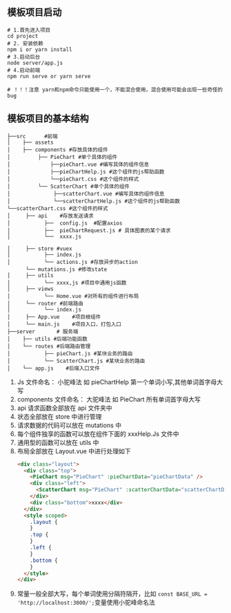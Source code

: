 ## 模板项目启动

```
# 1.首先进入项目
cd project
# 2. 安装依赖
npm i or yarn install
# 3.启动后台
node server/app.js
# 4.启动前端
npm run serve or yarn serve

# ！！！注意 yarn和npm命令只能使用一个，不能混合使用，混合使用可能会出现一些奇怪的bug
```

## 模板项目的基本结构

```
├──src		#前端
│    ├── assets
│    ├── components #存放具体的组件
│	      ├── PieChart #单个具体的组件
│		      ├──pieChart.vue #编写具体的组件信息
│		      ├──pieChartHelp.js #这个组件的js帮助函数
│             └──pieChart.css #这个组件的样式
│		  └── ScatterChart #单个具体的组件
│			   ├──scatterChart.vue #编写具体的组件信息
│			   └──scatterChartHelp.js #这个组件的js帮助函数
└──scatterChart.css #这个组件的样式
│	  ├── api    #存放发送请求
│			├──  config.js  #配置axios
│			├──  pieChartRequest.js # 具体图表的某个请求
│			└──  xxxx.js

│     ├── store #vuex
│			├── index.js
│			└── actions.js #存放异步的action
      └── mutations.js #修改state
│     ├── utils
│			└── xxxx,js #项目中通用js函数
│     ├── views
│			└── Home.vue #对所有的组件进行布局
│     └── router #前端路由
│			└── index.js
│	  ├── App.vue    #项目根组件
│	  └── main.js    #项目入口，打包入口
├──server       # 服务端
│    ├── utils #后端功能函数
│    └── routes #后端路由管理
│	        ├── pieChart.js #某块业务的路由
│			└── ScatterChart.js #某块业务的路由
│	 └── app.js    #后端入口文件

```

1. Js 文件命名： 小驼峰法 如 pieChartHelp 第一个单词小写,其他单词首字母大写
2. components 文件命名： 大驼峰法 如 PieChart 所有单词首字母大写
3. api 请求函数全部放在 api 文件夹中
4. 状态全部放在 store 中进行管理
5. 请求数据的代码可以放在 mutations 中
6. 每个组件独享的函数可以放在组件下面的 xxxHelp.Js 文件中
7. 通用型的函数可以放在 utils 中
8. 布局全部放在 Layout.vue 中进行处理如下
   ```html
   <div class="layout">
     <div class="top">
       <PieChart msg="PieChart" :pieChartData="pieChartData" />
       <div class="left">
         <ScatterChart msg="PieChart" :scatterChartData="scatterChartData" />
       </div>
       <div class="bottom">xxxx</div>
     </div>
     <style scoped>
       .layout {
       }
       .top {
       }
       .left {
       }
       .bottom {
       }
     </style>
   </div>
   ```
9. 常量一般全部大写，每个单词使用分隔符隔开，比如
   `const BASE_URL = 'http://localhost:3000/';`变量使用小驼峰命名法

